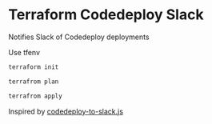 # Terraform Codedeploy Slack

Notifies Slack of Codedeploy deployments

Use tfenv

```sh
terraform init

terrafrom plan

terrafrom apply
```

Inspired by [codedeploy-to-slack.js](https://gist.github.com/teeli/29a0e79397fa5560e1819b80025981af#file-codedeploy-to-slack-js)
